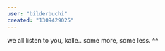 ```yaml
---
user: "bilderbuchi"
created: "1309429025"
---
```


we all listen to you, kalle.. some more, some less. ^^
